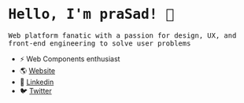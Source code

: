 <h1>
<samp>
Hello, I'm praSad! 👋
</h1>
<p>
<samp>
  Web platform fanatic with a passion for design, UX, and front-end engineering to solve user problems
</samp>
</p>

- ⚡ Web Components enthusiast
- 🌎 <a href="https://pixeltreat.com">Website</a>
- 💼 <a href="https://www.linkedin.com/in/dsadhanala">Linkedin</a>
- 🐦 <a href="https://twitter.com/dsadhanala">Twitter</a>
